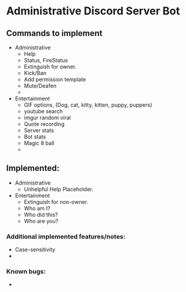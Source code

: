 # Administrative Discord Server Bot
## Commands to implement
- Administrative
  - Help
  - Status, FireStatus
  - Extinguish for owner.
  - Kick/Ban
  - Add permission template
  - Mute/Deafen
  - 
- Entertainment
  - GIF options, (Dog, cat, kitty, kitten, puppy, puppers)
  - youtube search
  - imgur random viral
  - Quote recording
  - Server stats
  - Bot stats
  - Magic 8 ball
  - 

## Implemented:
- Administrative
  - Unhelpful Help Placeholder.
- Entertainment
  - Extinguish for non-owner.
  - Who am I?
  - Who did this?
  - Who are you?

### Additional implemented features/notes:
- Case-sensitivity
- 
### Known bugs:
- 
